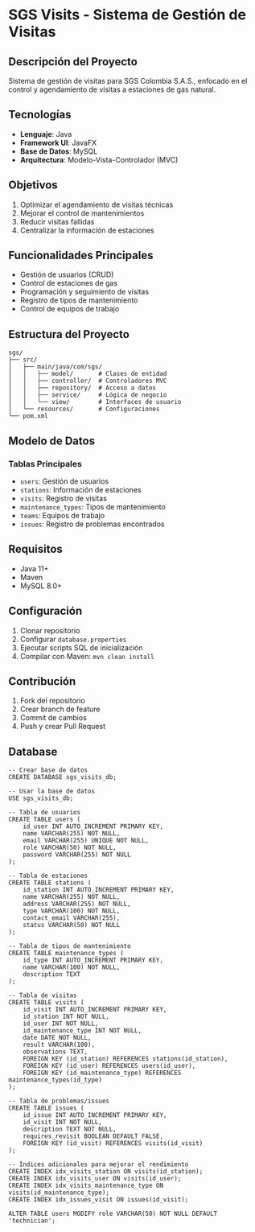 # SGS Visits - Sistema de Gestión de Visitas

## Descripción del Proyecto
Sistema de gestión de visitas para SGS Colombia S.A.S., enfocado en el control y agendamiento de visitas a estaciones de gas natural.

## Tecnologías
- **Lenguaje**: Java
- **Framework UI**: JavaFX
- **Base de Datos**: MySQL
- **Arquitectura**: Modelo-Vista-Controlador (MVC)

## Objetivos
1. Optimizar el agendamiento de visitas técnicas
2. Mejorar el control de mantenimientos
3. Reducir visitas fallidas
4. Centralizar la información de estaciones

## Funcionalidades Principales
- Gestión de usuarios (CRUD)
- Control de estaciones de gas
- Programación y seguimiento de visitas
- Registro de tipos de mantenimiento
- Control de equipos de trabajo

## Estructura del Proyecto
```
sgs/
├── src/
│   ├── main/java/com/sgs/
│   │   ├── model/       # Clases de entidad
│   │   ├── controller/  # Controladores MVC
│   │   ├── repository/  # Acceso a datos
│   │   ├── service/     # Lógica de negocio
│   │   └── view/        # Interfaces de usuario
│   └── resources/       # Configuraciones
└── pom.xml
```

## Modelo de Datos
### Tablas Principales
- `users`: Gestión de usuarios
- `stations`: Información de estaciones
- `visits`: Registro de visitas
- `maintenance_types`: Tipos de mantenimiento
- `teams`: Equipos de trabajo
- `issues`: Registro de problemas encontrados

## Requisitos
- Java 11+
- Maven
- MySQL 8.0+

## Configuración
1. Clonar repositorio
2. Configurar `database.properties`
3. Ejecutar scripts SQL de inicialización
4. Compilar con Maven: `mvn clean install`

## Contribución
1. Fork del repositorio
2. Crear branch de feature
3. Commit de cambios
4. Push y crear Pull Request

## Database

```
-- Crear base de datos
CREATE DATABASE sgs_visits_db;

-- Usar la base de datos
USE sgs_visits_db;

-- Tabla de usuarios
CREATE TABLE users (
    id_user INT AUTO_INCREMENT PRIMARY KEY,
    name VARCHAR(255) NOT NULL,
    email VARCHAR(255) UNIQUE NOT NULL,
    role VARCHAR(50) NOT NULL,
    password VARCHAR(255) NOT NULL
);

-- Tabla de estaciones
CREATE TABLE stations (
    id_station INT AUTO_INCREMENT PRIMARY KEY,
    name VARCHAR(255) NOT NULL,
    address VARCHAR(255) NOT NULL,
    type VARCHAR(100) NOT NULL,
    contact_email VARCHAR(255),
    status VARCHAR(50) NOT NULL
);

-- Tabla de tipos de mantenimiento
CREATE TABLE maintenance_types (
    id_type INT AUTO_INCREMENT PRIMARY KEY,
    name VARCHAR(100) NOT NULL,
    description TEXT
);

-- Tabla de visitas
CREATE TABLE visits (
    id_visit INT AUTO_INCREMENT PRIMARY KEY,
    id_station INT NOT NULL,
    id_user INT NOT NULL,
    id_maintenance_type INT NOT NULL,
    date DATE NOT NULL,
    result VARCHAR(100),
    observations TEXT,
    FOREIGN KEY (id_station) REFERENCES stations(id_station),
    FOREIGN KEY (id_user) REFERENCES users(id_user),
    FOREIGN KEY (id_maintenance_type) REFERENCES maintenance_types(id_type)
);

-- Tabla de problemas/issues
CREATE TABLE issues (
    id_issue INT AUTO_INCREMENT PRIMARY KEY,
    id_visit INT NOT NULL,
    description TEXT NOT NULL,
    requires_revisit BOOLEAN DEFAULT FALSE,
    FOREIGN KEY (id_visit) REFERENCES visits(id_visit)
);

-- Índices adicionales para mejorar el rendimiento
CREATE INDEX idx_visits_station ON visits(id_station);
CREATE INDEX idx_visits_user ON visits(id_user);
CREATE INDEX idx_visits_maintenance_type ON visits(id_maintenance_type);
CREATE INDEX idx_issues_visit ON issues(id_visit);

ALTER TABLE users MODIFY role VARCHAR(50) NOT NULL DEFAULT 'technician';
```

```